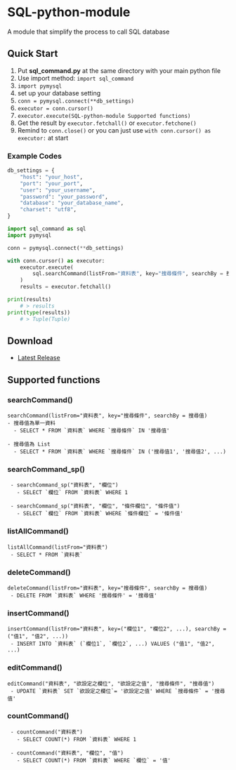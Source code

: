 # SQL-python-module

A module that simplify the process to call SQL database

## Quick Start

1. Put **sql_command.py** at the same directory with your main python file
2. Use import method: `import sql_command`
3. `import pymysql`
4. set up your database setting
5. `conn = pymysql.connect(**db_settings)`
6. `executor = conn.cursor()`
7. `executor.execute(SQL-python-module Supported functions)`
8. Get the result by `executor.fetchall()` or `executor.fetchone()`
9. Remind to `conn.close()` or you can just use `with conn.cursor() as executor:` at start


### Example Codes
```python
db_settings = {
    "host": "your_host",
    "port": "your_port",
    "user": "your_username",
    "password": "your_password",
    "database": "your_database_name",
    "charset": "utf8",
}
```

```python
import sql_command as sql
import pymysql

conn = pymysql.connect(**db_settings)

with conn.cursor() as executor:
    executor.execute(
        sql.searchCommand(listFrom="資料表", key="搜尋條件", searchBy = 搜尋值)
    )
    results = executor.fetchall()

print(results)
    # > results
print(type(results))
    # > Tuple(Tuple)
```

## Download

 - [Latest Release](https://github.com/dec880126/SQL-python-module/releases)

## Supported functions

### searchCommand()

    searchCommand(listFrom="資料表", key="搜尋條件", searchBy = 搜尋值)
    - 搜尋值為單一資料
      - SELECT * FROM `資料表` WHERE `搜尋條件` IN '搜尋值'

    - 搜尋值為 List
      - SELECT * FROM `資料表` WHERE `搜尋條件` IN ('搜尋值1', '搜尋值2', ...)

### searchCommand_sp()

     - searchCommand_sp("資料表", "欄位")
       - SELECT `欄位` FROM `資料表` WHERE 1

     - searchCommand_sp("資料表", "欄位", "條件欄位", "條件值")
       - SELECT `欄位` FROM `資料表` WHERE `條件欄位` = '條件值'

### listAllCommand()

    listAllCommand(listFrom="資料表")
     - SELECT * FROM `資料表`

### deleteCommand()

    deleteCommand(listFrom="資料表", key="搜尋條件", searchBy = 搜尋值)
     - DELETE FROM `資料表` WHERE '搜尋條件' = '搜尋值'

### insertCommand()

    insertCommand(listFrom="資料表", key=("欄位1", "欄位2", ...), searchBy = ("值1", "值2", ...))
     - INSERT INTO `資料表` (`欄位1`, `欄位2`, ...) VALUES ("值1", "值2", ...)

### editCommand()

    editCommand("資料表", "欲設定之欄位", "欲設定之值", "搜尋條件", "搜尋值")
     - UPDATE `資料表` SET `欲設定之欄位`= '欲設定之值' WHERE `搜尋條件` = '搜尋值'

### countCommand()

     - countCommand("資料表")
       - SELECT COUNT(*) FROM `資料表` WHERE 1  

     - countCommand("資料表", "欄位", "值")
       - SELECT COUNT(*) FROM `資料表` WHERE `欄位` = '值'
